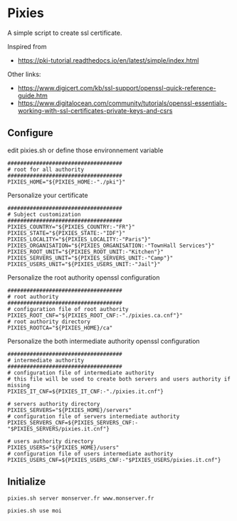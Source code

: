 # Pixies

A simple script to create ssl certificate.

Inspired from

- <https://pki-tutorial.readthedocs.io/en/latest/simple/index.html>

Other links:

- <https://www.digicert.com/kb/ssl-support/openssl-quick-reference-guide.htm>
- <https://www.digitalocean.com/community/tutorials/openssl-essentials-working-with-ssl-certificates-private-keys-and-csrs>

## Configure

edit pixies.sh or define those environnement variable

```` shell
####################################
# root for all authority
####################################
PIXIES_HOME="${PIXIES_HOME:-"./pki"}"
````

Personalize your certificate
```` shell
####################################
# Subject customization
####################################
PIXIES_COUNTRY="${PIXIES_COUNTRY:-"FR"}"
PIXIES_STATE="${PIXIES_STATE:-"IDF"}"
PIXIES_LOCALITY="${PIXIES_LOCALITY:-"Paris"}"
PIXIES_ORGANISATION="${PIXIES_ORGANISATION:-"TownHall Services"}"
PIXIES_ROOT_UNIT="${PIXIES_ROOT_UNIT:-"Kitchen"}"
PIXIES_SERVERS_UNIT="${PIXIES_SERVERS_UNIT:-"Camp"}"
PIXIES_USERS_UNIT="${PIXIES_USERS_UNIT:-"Jail"}"
````

Personalize the root authority openssl configuration
```` shell
####################################
# root authority
####################################
# configuration file of root authority
PIXIES_ROOT_CNF="${PIXIES_ROOT_CNF:-"./pixies.ca.cnf"}"
# root authority directory
PIXIES_ROOTCA="${PIXIES_HOME}/ca"
````

Personalize the both intermediate authority openssl configuration
```` shell
####################################
# intermediate authority
####################################
# configuration file of intermediate authority
# this file will be used to create both servers and users authority if missing
PIXIES_IT_CNF=${PIXIES_IT_CNF:-"./pixies.it.cnf"}

# servers authority directory
PIXIES_SERVERS="${PIXIES_HOME}/servers"
# configuration file of servers intermediate authority
PIXIES_SERVERS_CNF=${PIXIES_SERVERS_CNF:-"$PIXIES_SERVERS/pixies.it.cnf"}

# users authority directory
PIXIES_USERS="${PIXIES_HOME}/users"
# configuration file of users intermediate authority
PIXIES_USERS_CNF=${PIXIES_USERS_CNF:-"$PIXIES_USERS/pixies.it.cnf"}
````

## Initialize


```` shell
pixies.sh server monserver.fr www.monserver.fr
````

```` shell
pixies.sh use moi
````